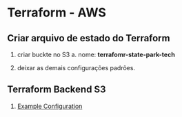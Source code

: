 # Terraform - AWS

 ## Criar arquivo de estado do Terraform

 1. criar buckte no S3
    a. nome: **terrafomr-state-park-tech**

2. deixar as demais configurações padrões.

## Terraform Backend S3
1. [Example Configuration
](https://developer.hashicorp.com/terraform/language/settings/backends/s3)